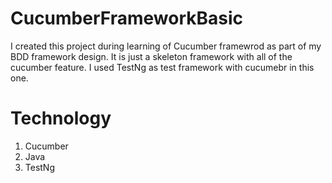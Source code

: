 # CucumberFrameworkBasic
I created this project during learning of Cucumber framewrod as part of my BDD framework design. It is just a skeleton framework with all of the cucumber feature. I used TestNg as test framework with cucumebr in this one.

# Technology
1. Cucumber
2. Java
3. TestNg
